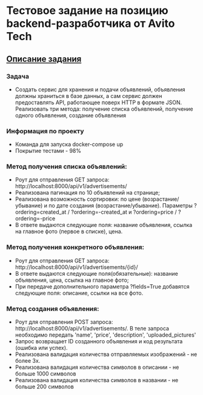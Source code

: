 # Тестовое задание на позицию backend-разработчика от Avito Tech

## [Описание задания](https://t.me/pythontalk_ru/1511)

### Задача
* Создать сервис для хранения и подачи объявлений, объявления должны храниться в базе данных, а сам сервис должен предоставлять API, работающее поверх HTTP в формате JSON. Реализовать три метода: получение списка объявлений, получение одного объявления, создание объявления

### Информация по проекту
* Команда для запуска docker-compose up
* Покрытие тестами - 98%


### Метод получения списка объявлений:
* Роут для отправления GET запроса: http://localhost:8000/api/v1/advertisements/
* Реализована пагинация по 10 объявлений на странице;
* Реализована возможность сортировки: по цене (возрастание/убывание) и по дате создания (возрастание/убывание). Параметры ?ordering=created_at / ?ordering=-created_at и
?ordering=price / ?ordering=-price
* В ответе выдаются следующие поля: название объявления, ссылка на главное фото (первое в списке), цена.

### Метод получения конкретного объявления:
* Роут для отправления GET запроса: http://localhost:8000/api/v1/advertisements/{id}/
* В ответе выдаются следующие поля(обязательные): название объявления, цена, ссылка на главное фото;
* При передаче дополнительного параметра ?fields=True добавятся следующие поля: описание, ссылки на все фото.

### Метод создания объявления:
* Роут для отправления POST запроса: http://localhost:8000/api/v1/advertisements/. В теле запроса необходимо передать 'name', 'price', 'description', 'uploaded_pictures'
* Запрос ️возвращает ID созданного объявления и код результата (ошибка или успех).
* Реализована валидация количества отправляемых изображений - не более 3х.
* Реализована валидация количества символов в описании - не больше 1000 символов
* Реализована валидация количества символов в названии - не больше 200 символов
